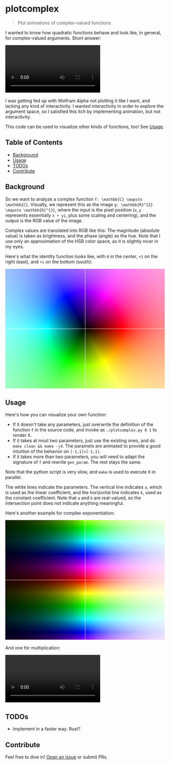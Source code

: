 # plotcomplex

> Plot animations of complex-valued functions

I wanted to know how quadratic functions behave and look like,
in general, for complex-valued arguments.
Short answer:

![animated graphical representation of general parabolae](quadratic.mp4)

I was getting fed up with Wolfram Alpha not plotting it like I want,
and lacking any kind of interactivity.
I wanted interactivity in order to explore the argument space,
so I satisfied this itch by implementing animation, but not interactivity.

This code can be used to visualize other kinds of functions, too!
See [Usage](#usage).

## Table of Contents

- [Background](#background)
- [Usage](#usage)
- [TODOs](#todos)
- [Contribute](#contribute)

## Background

So we want to analyze a complex function `f: \mathbb{C} \mapsto \mathbb{C}`.
Visually, we represent this as the image `g: \mathbb{R}^{2} \mapsto \mathbb{R}^{3}`,
where the input is the pixel position (`x,y` represents essentially `x + yi`,
plus some scaling and centering), and the output is the RGB value of the image.

Complex values are translated into RGB like this: The magnitude (absolute value) is taken as brightness,
and the phase (angle) as the hue.
Note that I use only an approximation of the HSB color space, as it is slightly nicer in my eyes.

Here's what the identity function looks like, with `0` in the center, `+1` on the right (east),
and `+i` on the bottom (south):

![graphical representation of id_C](id.png)

## Usage

Here's how you can visualize your own function:
- If it doesn't take any parameters, just overwrite the definition of the
  function `f` in the source code, and invoke as `./plotcomplex.py 0 1` to render it.
- If it takes at most two parameters, just use the existing ones, and do `make clean && make -j4`.
  The paramets are animated to provide a good intuition of the behavior on `[-1,1]×[-1,1]`.
- If it takes more than two parameters, you will need to adapt the signature of `f` and rewrite `gen_param`.
  The rest stays the same.

Note that the python script is very slow, and `make` is used to execute it in parallel.

The white lines indicate the parameters.
The vertical line indicates `a`, which is used as the linear coefficient,
and the horizontal line indicates `b`, used as the constant coefficient.
Note that `a` and `b` are real-valued, so the intersection point does not indicate anything meaningful.

Here's another example for complex exponentiation:

![graphical representation of exp_C](cexp.png)

And one for multiplication:

![animated graphical representation of mult_C](cmult.mp4)

## TODOs

- Implement in a faster way.  Rust?

## Contribute

Feel free to dive in! [Open an issue](https://github.com/BenWiederhake/plotcomplex/issues/new) or submit PRs.
